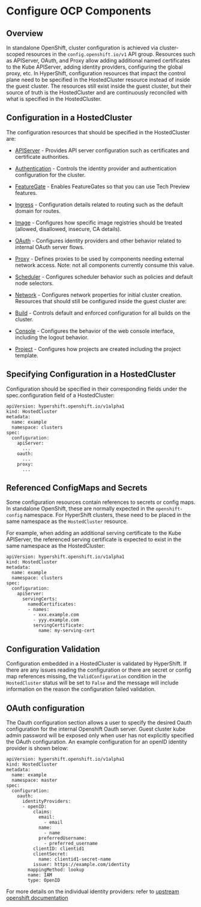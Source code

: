 # Configure OCP Components

## Overview

In standalone OpenShift, cluster configuration is achieved via cluster-scoped resources in the `config.openshift.io/v1`
API group. Resources such as APIServer, OAuth, and Proxy allow adding additional named certificates to the Kube APIServer, 
adding identity providers, configuring the global proxy, etc. In HyperShift, configuration resources that
impact the control plane need to be specified in the HostedCluster resource instead of inside the guest cluster. The
resources still exist inside the guest cluster, but their source of truth is the HostedCluster and are continuously
reconciled with what is specified in the HostedCluster.

## Configuration in a HostedCluster

The configuration resources that should be specified in the HostedCluster are:

* [APIServer](https://docs.openshift.com/container-platform/4.9/rest_api/config_apis/apiserver-config-openshift-io-v1.html) - Provides API server configuration such as certificates and certificate authorities.
* [Authentication](https://docs.openshift.com/container-platform/4.9/rest_api/config_apis/authentication-config-openshift-io-v1.html) - Controls the identity provider and authentication configuration for the cluster.
* [FeatureGate](https://docs.openshift.com/container-platform/4.9/rest_api/config_apis/featuregate-config-openshift-io-v1.html) - Enables FeatureGates so that you can use Tech Preview features.
* [Ingress](https://docs.openshift.com/container-platform/4.9/rest_api/config_apis/ingress-config-openshift-io-v1.html) - Configuration details related to routing such as the default domain for routes.
* [Image](https://docs.openshift.com/container-platform/4.9/rest_api/config_apis/image-config-openshift-io-v1.html) - Configures how specific image registries should be treated (allowed, disallowed, insecure, CA details).
* [OAuth](https://docs.openshift.com/container-platform/4.9/rest_api/config_apis/oauth-config-openshift-io-v1.html) - Configures identity providers and other behavior related to internal OAuth server flows.
* [Proxy](https://docs.openshift.com/container-platform/4.9/rest_api/config_apis/proxy-config-openshift-io-v1.html) - Defines proxies to be used by components needing external network access. Note: not all components currently consume this value.
* [Scheduler](https://docs.openshift.com/container-platform/4.9/rest_api/config_apis/scheduler-config-openshift-io-v1.html) - Configures scheduler behavior such as policies and default node selectors.
* [Network](https://docs.openshift.com/container-platform/4.9/rest_api/config_apis/network-config-openshift-io-v1.html) - Configures network properties for initial cluster creation.
Resources that should still be configured inside the guest cluster are:

* [Build](https://docs.openshift.com/container-platform/4.9/rest_api/config_apis/build-config-openshift-io-v1.html) - Controls default and enforced configuration for all builds on the cluster.
* [Console](https://docs.openshift.com/container-platform/4.9/rest_api/config_apis/console-config-openshift-io-v1.html) - Configures the behavior of the web console interface, including the logout behavior.
* [Project](https://docs.openshift.com/container-platform/4.9/rest_api/config_apis/project-config-openshift-io-v1.html) - Configures how projects are created including the project template.

## Specifying Configuration in a HostedCluster

Configuration should be specified in their corresponding fields under the spec.configuration field of a HostedCluster:

```
apiVersion: hypershift.openshift.io/v1alpha1
kind: HostedCluster
metadata:
  name: example
  namespace: clusters
spec:
  configuration:
    apiServer:
      ...
    oauth:
      ...
    proxy:
      ...
```

## Referenced ConfigMaps and Secrets

Some configuration resources contain references to secrets or config maps. In standalone OpenShift, these are normally
expected in the `openshift-config` namespace. For HyperShift clusters, these need to be placed in the same namespace as
the `HostedCluster` resource.

For example, when adding an additional serving certificate to the Kube APIServer, the referenced serving certificate is
expected to exist in the same namespace as the HostedCluster:

```
apiVersion: hypershift.openshift.io/v1alpha1
kind: HostedCluster
metadata:
  name: example
  namespace: clusters
spec:
  configuration:
    apiServer:
      servingCerts:
        namedCertificates:
        - names:
          - xxx.example.com
          - yyy.example.com
          servingCertificate:
            name: my-serving-cert
```

## Configuration Validation

Configuration embedded in a HostedCluster is validated by HyperShift. If there are any issues reading the configuration
or there are secret or config map references missing, the `ValidConfiguration` condition in the `HostedCluster` status
will be set to `False` and the message will include information on the reason the configuration failed validation.

## OAuth configuration

The Oauth configuration section allows a user to specify the desired Oauth configuration for the internal Openshift Oauth server.
Guest cluster kube admin password will be exposed only when user has not explicitly specified the OAuth configuration. An example
configuration for an openID identity provider is shown below:
```
apiVersion: hypershift.openshift.io/v1alpha1
kind: HostedCluster
metadata:
  name: example
  namespace: master
spec:
  configuration:
    oauth:
      identityProviders:
      - openID:
          claims:
            email:
              - email
            name:
              - name
            preferredUsername:
              - preferred_username
          clientID: clientid1
          clientSecret:
            name: clientid1-secret-name
          issuer: https://example.com/identity
        mappingMethod: lookup
        name: IAM
        type: OpenID
```

For more details on the individual identity providers: refer to [upstream openshift documentation](https://docs.openshift.com/container-platform/4.9/authentication/understanding-identity-provider.html)